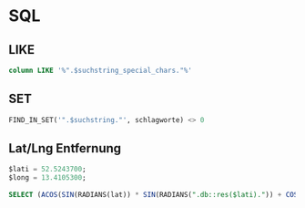# SQL


## LIKE
```sql
column LIKE '%".$suchstring_special_chars."%'
```

## SET
```sql
FIND_IN_SET('".$suchstring."', schlagworte) <> 0
```

## Lat/Lng Entfernung
```sql
$lati = 52.5243700;
$long = 13.4105300;
            
SELECT (ACOS(SIN(RADIANS(lat)) * SIN(RADIANS(".db::res($lati).")) + COS(RADIANS(lat)) * COS(RADIANS(".db::res($lati).")) * COS(RADIANS(lng)- RADIANS(".db::res($long)."))) * 6380) as distance
```
